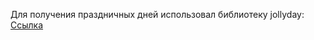 Для получения праздничных дней использовал библиотеку jollyday: [Ссылка](https://github.com/focus-shift/jollyday)
